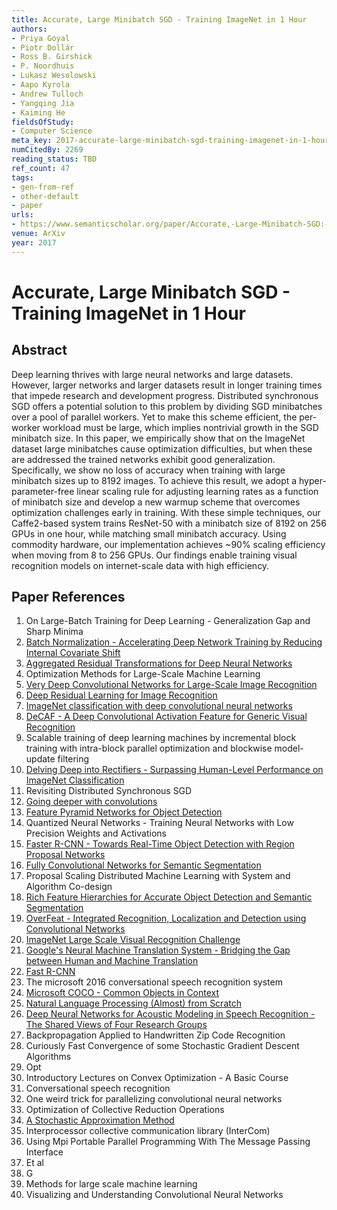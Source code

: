 ```yaml
---
title: Accurate, Large Minibatch SGD - Training ImageNet in 1 Hour
authors:
- Priya Goyal
- Piotr Dollár
- Ross B. Girshick
- P. Noordhuis
- Lukasz Wesolowski
- Aapo Kyrola
- Andrew Tulloch
- Yangqing Jia
- Kaiming He
fieldsOfStudy:
- Computer Science
meta_key: 2017-accurate-large-minibatch-sgd-training-imagenet-in-1-hour
numCitedBy: 2269
reading_status: TBD
ref_count: 47
tags:
- gen-from-ref
- other-default
- paper
urls:
- https://www.semanticscholar.org/paper/Accurate,-Large-Minibatch-SGD:-Training-ImageNet-in-Goyal-Dollár/0d57ba12a6d958e178d83be4c84513f7e42b24e5?sort=total-citations
venue: ArXiv
year: 2017
---
```


# Accurate, Large Minibatch SGD - Training ImageNet in 1 Hour

## Abstract

Deep learning thrives with large neural networks and large datasets. However, larger networks and larger datasets result in longer training times that impede research and development progress. Distributed synchronous SGD offers a potential solution to this problem by dividing SGD minibatches over a pool of parallel workers. Yet to make this scheme efficient, the per-worker workload must be large, which implies nontrivial growth in the SGD minibatch size. In this paper, we empirically show that on the ImageNet dataset large minibatches cause optimization difficulties, but when these are addressed the trained networks exhibit good generalization. Specifically, we show no loss of accuracy when training with large minibatch sizes up to 8192 images. To achieve this result, we adopt a hyper-parameter-free linear scaling rule for adjusting learning rates as a function of minibatch size and develop a new warmup scheme that overcomes optimization challenges early in training. With these simple techniques, our Caffe2-based system trains ResNet-50 with a minibatch size of 8192 on 256 GPUs in one hour, while matching small minibatch accuracy. Using commodity hardware, our implementation achieves ~90% scaling efficiency when moving from 8 to 256 GPUs. Our findings enable training visual recognition models on internet-scale data with high efficiency.

## Paper References

1. On Large-Batch Training for Deep Learning - Generalization Gap and Sharp Minima
2. [Batch Normalization - Accelerating Deep Network Training by Reducing Internal Covariate Shift](2015-batch-normalization-accelerating-deep-network-training-by-reducing-internal-covariate-shift.md)
3. [Aggregated Residual Transformations for Deep Neural Networks](2017-aggregated-residual-transformations-for-deep-neural-networks.md)
4. Optimization Methods for Large-Scale Machine Learning
5. [Very Deep Convolutional Networks for Large-Scale Image Recognition](2015-very-deep-convolutional-networks-for-large-scale-image-recognition.md)
6. [Deep Residual Learning for Image Recognition](2016-deep-residual-learning-for-image-recognition.md)
7. [ImageNet classification with deep convolutional neural networks](2012-imagenet-classification-with-deep-convolutional-neural-networks.md)
8. [DeCAF - A Deep Convolutional Activation Feature for Generic Visual Recognition](2014-decaf-a-deep-convolutional-activation-feature-for-generic-visual-recognition.md)
9. Scalable training of deep learning machines by incremental block training with intra-block parallel optimization and blockwise model-update filtering
10. [Delving Deep into Rectifiers - Surpassing Human-Level Performance on ImageNet Classification](2015-delving-deep-into-rectifiers-surpassing-human-level-performance-on-imagenet-classification.md)
11. Revisiting Distributed Synchronous SGD
12. [Going deeper with convolutions](2015-going-deeper-with-convolutions.md)
13. [Feature Pyramid Networks for Object Detection](2017-feature-pyramid-networks-for-object-detection.md)
14. Quantized Neural Networks - Training Neural Networks with Low Precision Weights and Activations
15. [Faster R-CNN - Towards Real-Time Object Detection with Region Proposal Networks](2015-faster-r-cnn-towards-real-time-object-detection-with-region-proposal-networks.md)
16. [Fully Convolutional Networks for Semantic Segmentation](2017-fully-convolutional-networks-for-semantic-segmentation.md)
17. Proposal Scaling Distributed Machine Learning with System and Algorithm Co-design
18. [Rich Feature Hierarchies for Accurate Object Detection and Semantic Segmentation](2014-rich-feature-hierarchies-for-accurate-object-detection-and-semantic-segmentation.md)
19. [OverFeat - Integrated Recognition, Localization and Detection using Convolutional Networks](2014-overfeat-integrated-recognition-localization-and-detection-using-convolutional-networks.md)
20. [ImageNet Large Scale Visual Recognition Challenge](2015-imagenet-large-scale-visual-recognition-challenge.md)
21. [Google's Neural Machine Translation System - Bridging the Gap between Human and Machine Translation](2016-google-s-neural-machine-translation-system-bridging-the-gap-between-human-and-machine-translation.md)
22. [Fast R-CNN](2015-fast-r-cnn.md)
23. The microsoft 2016 conversational speech recognition system
24. [Microsoft COCO - Common Objects in Context](2014-microsoft-coco-common-objects-in-context.md)
25. [Natural Language Processing (Almost) from Scratch](2011-natural-language-processing-almost-from-scratch.md)
26. [Deep Neural Networks for Acoustic Modeling in Speech Recognition - The Shared Views of Four Research Groups](2012-deep-neural-networks-for-acoustic-modeling-in-speech-recognition-the-shared-views-of-four-research-groups.md)
27. Backpropagation Applied to Handwritten Zip Code Recognition
28. Curiously Fast Convergence of some Stochastic Gradient Descent Algorithms
29. Opt
30. Introductory Lectures on Convex Optimization - A Basic Course
31. Conversational speech recognition
32. One weird trick for parallelizing convolutional neural networks
33. Optimization of Collective Reduction Operations
34. [A Stochastic Approximation Method](2007-a-stochastic-approximation-method.md)
35. Interprocessor collective communication library (InterCom)
36. Using Mpi Portable Parallel Programming With The Message Passing Interface
37. Et al
38. G
39. Methods for large scale machine learning
40. Visualizing and Understanding Convolutional Neural Networks
